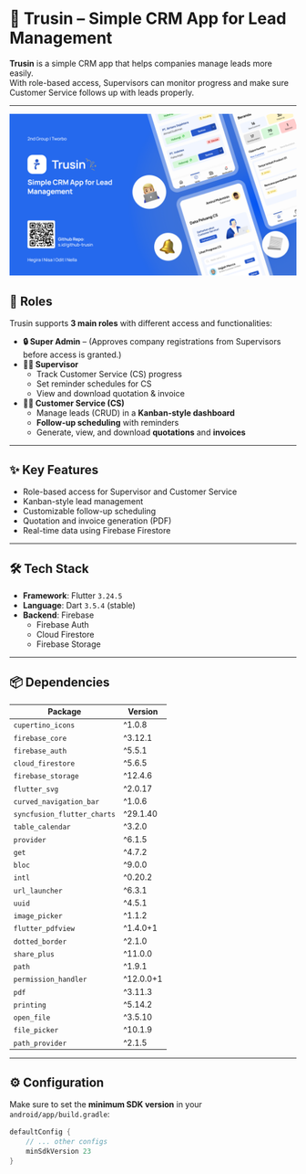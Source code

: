 # 🚀 **Trusin – Simple CRM App for Lead Management**

**Trusin** is a simple CRM app that helps companies manage leads more easily.  
With role-based access, Supervisors can monitor progress and make sure Customer Service follows up with leads properly.

---
![Mockup Trusin](mockup_trusin.png)

## 👥 **Roles**

Trusin supports **3 main roles** with different access and functionalities:

- **🔒 Super Admin** – (Approves company registrations from Supervisors before access is granted.)
- **👨‍💼 Supervisor**  
  - Track Customer Service (CS) progress
  - Set reminder schedules for CS  
  - View and download quotation & invoice  
- **🧑‍💻 Customer Service (CS)**  
  - Manage leads (CRUD) in a **Kanban-style dashboard**  
  - **Follow-up scheduling** with reminders
  - Generate, view, and download **quotations** and **invoices** 

---

## ✨ Key Features

- Role-based access for Supervisor and Customer Service
- Kanban-style lead management
- Customizable follow-up scheduling
- Quotation and invoice generation (PDF)
- Real-time data using Firebase Firestore

---

## 🛠️ **Tech Stack**

- **Framework**: Flutter `3.24.5`  
- **Language**: Dart `3.5.4` (stable)  
- **Backend**: Firebase  
  - Firebase Auth  
  - Cloud Firestore  
  - Firebase Storage

---

## 📦 **Dependencies**


| Package | Version |
|--------|---------|
| `cupertino_icons` | ^1.0.8 |
| `firebase_core` | ^3.12.1 |
| `firebase_auth` | ^5.5.1 |
| `cloud_firestore` | ^5.6.5 |
| `firebase_storage` | ^12.4.6 |
| `flutter_svg` | ^2.0.17 |
| `curved_navigation_bar` | ^1.0.6 |
| `syncfusion_flutter_charts` | ^29.1.40 |
| `table_calendar` | ^3.2.0 |
| `provider` | ^6.1.5 |
| `get` | ^4.7.2 |
| `bloc` | ^9.0.0 |
| `intl` | ^0.20.2 |
| `url_launcher` | ^6.3.1 |
| `uuid` | ^4.5.1 |
| `image_picker` | ^1.1.2 |
| `flutter_pdfview` | ^1.4.0+1 |
| `dotted_border` | ^2.1.0 |
| `share_plus` | ^11.0.0 |
| `path` | ^1.9.1 |
| `permission_handler` | ^12.0.0+1 |
| `pdf` | ^3.11.3 |
| `printing` | ^5.14.2 |
| `open_file` | ^3.5.10 |
| `file_picker` | ^10.1.9 |
| `path_provider` | ^2.1.5 |

---

## ⚙️ **Configuration**

Make sure to set the **minimum SDK version** in your `android/app/build.gradle`:

```gradle
defaultConfig {
    // ... other configs
    minSdkVersion 23
}
